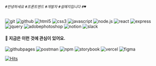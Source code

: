 <!--
**s2yeji/s2yeji** is a ✨ _special_ ✨ repository because its `README.md` (this file) appears on your GitHub profile.

Here are some ideas to get you started:

- 🔭 I’m currently working on ...
- 🌱 I’m currently learning ...
- 👯 I’m looking to collaborate on ...
- 🤔 I’m looking for help with ...
- 💬 Ask me about ...
- 📫 How to reach me: ...
- 😄 Pronouns: ...
- ⚡ Fun fact: ...
-->

<!-- Header -->
<!-- 짧은 인사말 혹은 소개 -->
###### `#안녕하세요` `#프론트엔드` `#개발자` `#설예지입니다` `#♥`
<!-- 
안녕하세요 프론트엔드 개발자 설예지입니다.
- 개발자이자 디자인과 기획에도 관심이 많습니다.
- 유아이유엑스 개선을 통한 사용자 겅혐의 만족도 높이는 것이 목표입니다.
- 디자인 시스템과 티디디 등을 통해 효율적이고 안정적인 개발을 지향합니다.
-->

<!-- Body -->
<!-- badge -->
<!-- 
https://simpleicons.org/ 
![로고명](https://img.shields.io/badge/로고명-222222.svg?&style=for-the-badge&logo=로고명&logoColor=로고색상이름)
-->
<!-- #### 능숙한 것 -->
<!-- 
과정 상에서 배운 것, 포트폴리오에 포함된 것
-->
<!-- ![nextdotjs](https://img.shields.io/badge/nextdotjs-000000.svg?&style=for-the-badge&logo=nextdotjs&logoColor=white)
![Tailwind CSS](https://img.shields.io/badge/tailwindcss-06B6D4.svg?&style=for-the-badge&logo=tailwindcss&logoColor=white)
![Bootstrap](https://img.shields.io/badge/bootstrap-7952B3.svg?&style=for-the-badge&logo=bootstrap&logoColor=white) -->
![git](https://img.shields.io/badge/git-222222.svg?&style=for-the-badge&logo=git&logoColor=ffffff)
![github](https://img.shields.io/badge/github-222222.svg?&style=for-the-badge&logo=github&logoColor=ffffff)
![html5](https://img.shields.io/badge/html5-222222.svg?&style=for-the-badge&logo=html5&logoColor=ffffff)
![css3](https://img.shields.io/badge/css3-222222.svg?&style=for-the-badge&logo=css3&logoColor=ffffff)
![javascript](https://img.shields.io/badge/javascript-222222.svg?&style=for-the-badge&logo=javascript&logoColor=ffffff)
![node.js](https://img.shields.io/badge/nodedotjs-222222.svg?&style=for-the-badge&logo=nodedotjs&logoColor=white) 
![react](https://img.shields.io/badge/react-222222.svg?&style=for-the-badge&logo=react&logoColor=white)
![express](https://img.shields.io/badge/express-222222.svg?&style=for-the-badge&logo=express&logoColor=white)
![jquery](https://img.shields.io/badge/jquery-222222.svg?&style=for-the-badge&logo=jquery&logoColor=ffffff)
![adobephotoshop](https://img.shields.io/badge/photoshop-222222.svg?&style=for-the-badge&logo=adobephotoshop&logoColor=ffffff)
![notion](https://img.shields.io/badge/notion-222222.svg?&style=for-the-badge&logo=notion&logoColor=ffffff)
![slack](https://img.shields.io/badge/slack-222222.svg?&style=for-the-badge&logo=slack&logoColor=white) 

#### 🐣 지금은 이런 것에 관심이 있어요.
<!-- 
개념질문이나 어려운 질문이 들어오면 대답하기 어려운 거나,
아직 배우고 있는 것,
혹은 배우고 싶은 것
-->
![githubpages](https://img.shields.io/badge/githubpages-222222.svg?&style=for-the-badge&logo=githubpages&logoColor=white)
![postman](https://img.shields.io/badge/postman-222222.svg?&style=for-the-badge&logo=postman&logoColor=white)
![npm](https://img.shields.io/badge/npm-222222.svg?&style=for-the-badge&logo=npm&logoColor=white)
![storybook](https://img.shields.io/badge/storybook-222222.svg?&style=for-the-badge&logo=storybook&logoColor=white)
![vercel](https://img.shields.io/badge/vercel-222222.svg?&style=for-the-badge&logo=vercel&logoColor=white) 
![figma](https://img.shields.io/badge/figma-222222.svg?&style=for-the-badge&logo=figma&logoColor=white) 

<!-- #### 📂 포트폴리오
|프로젝트명|맡은 역할|GitHub 주소|스크린샷|
|-|-|-|-|
|제일 잘한 거(파이널 프로젝트 정도)|프론트엔드|gitHub 주소|스크린샷| 
|새로운 기술 반영된 거|프론트엔드|gitHub 주소|스크린샷|
|무난한 사이드 프로젝트<br>(여행, 맛집, 쇼핑몰, 블로그, ...)|프론트엔드|gitHub 주소|스크린샷| -->

[![Hits](https://hits.seeyoufarm.com/api/count/incr/badge.svg?url=https%3A%2F%2Fgithub.com%2Fs2yeji&count_bg=%23333333&title_bg=%232997FF&icon=&icon_color=%23E7E7E7&title=hits&edge_flat=false)](https://hits.seeyoufarm.com)
